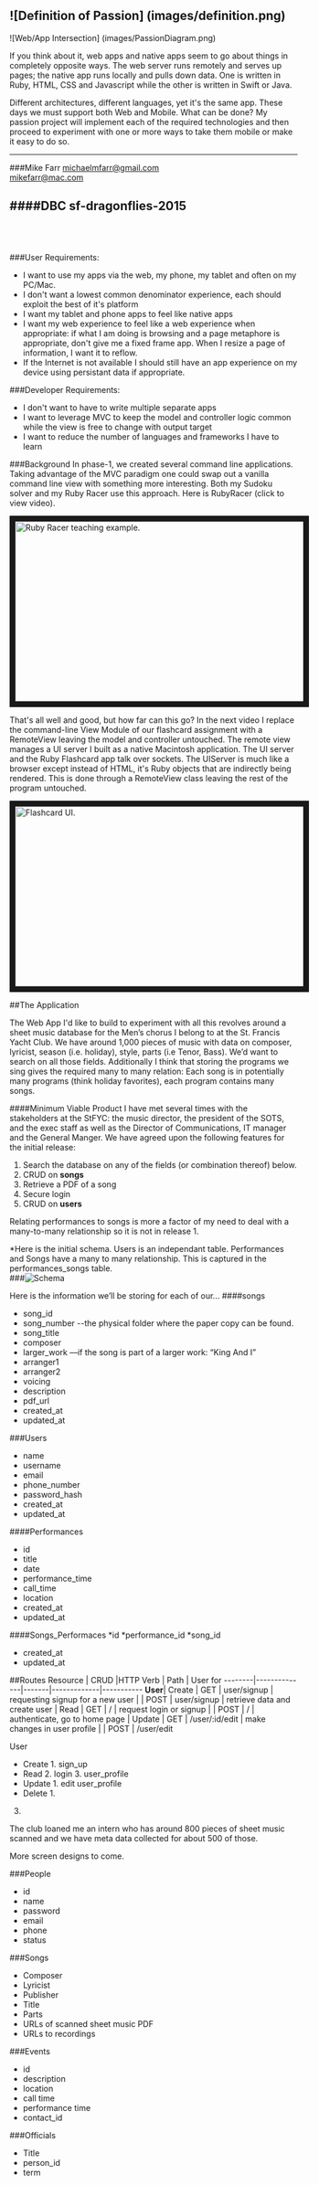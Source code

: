 ![Definition of Passion] (images/definition.png)
---

![Web/App Intersection] (images/PassionDiagram.png)

If you think about it, web apps and native apps seem to go about things in completely opposite ways.  The web server runs remotely and serves up pages; the native app runs locally and pulls down data.  One is written in Ruby, HTML, CSS and Javascript while the other is written in Swift or Java. 

Different architectures, different languages, yet it's the same app.  These days we must support both Web and Mobile. What can be done?  My passion project will implement each of the required technologies and then proceed to experiment with one or more ways to take them mobile or make it easy to do so.

---

###Mike Farr
michaelmfarr@gmail.com <br>
mikefarr@mac.com

####DBC sf-dragonflies-2015
---
<br><br><br>
###User Requirements:
* I want to use my apps via the web, my phone, my tablet and often on my PC/Mac.
* I don't want a lowest common denominator experience, each should exploit the best of it's platform
* I want my tablet and phone apps to feel like native apps
* I want my web experience to feel like a web experience when appropriate: if what I am doing is browsing and a page metaphore is appropriate, don't give me a fixed frame app.  When I resize a page of information, I want it to reflow.
* If the Internet is not available I should still have an app experience on my device using persistant data if appropriate.
 
###Developer Requirements:
* I don't want to have to write multiple separate apps
* I want to leverage MVC to keep the model and controller logic common while the view is free to change with output target
* I want to reduce the number of languages and frameworks I have to learn

###Background
In phase-1, we created several command line applications.  Taking advantage of the MVC paradigm one could swap out a vanilla command line view with something more interesting. Both my Sudoku solver and my Ruby Racer use this approach.  Here is RubyRacer (click to view video).

<a href="http://www.youtube.com/watch?feature=player_embedded&v=7eWvCm3l7pQ
" target="_blank"><img src="http://img.youtube.com/vi/7eWvCm3l7pQ/0.jpg" 
alt="Ruby Racer teaching example." width="560" height="315" border="10" /></a>

That's all well and good, but how far can this go? In the next video I replace the command-line View Module of our flashcard assignment with a RemoteView leaving the model and controller untouched.  The remote view manages a UI server I built as a native Macintosh application.  The UI server and the Ruby Flashcard app talk over sockets.  The UIServer is much like a browser except instead of HTML, it's Ruby objects that are indirectly being rendered. This is done through a RemoteView class leaving the rest of the program untouched.   
 
<a href="http://www.youtube.com/watch?feature=player_embedded&v=37ZlKUeJXfM
" target="_blank"><img src="http://img.youtube.com/vi/37ZlKUeJXfM/0.jpg" 
alt="Flashcard UI." width="560" height="315" border="10" /></a>

##The Application

The Web App I'd like to build to experiment with all this revolves around a sheet music database for the Men’s chorus I belong to at the St. Francis Yacht Club.  We have around 1,000 pieces of music with data on composer, lyricist, season (i.e. holiday), style, parts (i.e Tenor, Bass). We’d want to search on all those fields.  Additionally I think that storing the programs we sing gives the required many to many relation: Each song is in potentially many programs (think holiday favorites), each program contains many songs.  

####Minimum Viable Product
I have met several times with the stakeholders at the StFYC: the music director, the president of the SOTS, and the exec staff as well as the Director of Communications, IT manager and the General Manger.  We have agreed upon the following features for the initial release: 
<br>

1. Search the database on any of the fields (or combination thereof) below.  
2. CRUD on **songs**  
3. Retrieve a PDF of a song
4. Secure login
5. CRUD on **users**
	 
Relating performances to songs is more a factor of my need to deal with a many-to-many relationship so it is not in release 1.
	
  *Here is the initial schema. Users is an independant table.  Performances and Songs have a many to many relationship.  This is captured in the performances_songs table.
 <br>
###![Schema](schema.png)
    
Here is the information we’ll be storing for each of our...
####songs
* song_id		
* song_number		--the physical folder where the paper copy can be found.
* song_title
* composer
* larger_work		––if the song is part of a larger work: “King And I”    
* arranger1			
* arranger2
* voicing
* description
* pdf_url				
* created_at
* updated_at

###Users
* name
* username
* email 
* phone_number
* password_hash
* created_at
* updated_at

####Performances
* id
* title
* date
* performance_time
* call_time
* location
* created_at
* updated_at


####Songs_Performaces
*id
*performance_id
*song_id
* created_at
* updated_at


##Routes
Resource | CRUD        |HTTP Verb | Path     | User for 
--------|--------------|-------|-------------|-----------
**User**| Create       | GET   | user/signup | requesting signup for a new user
      	| 					   | POST  | user/signup | retrieve data and create user
      	| Read         | GET   | /           | request login or signup
      	|              | POST  | /           | authenticate, go to home page
      	| Update       | GET   | /user/:id/edit  | make changes in user profile
      	|              | POST  | /user/edit

User
* Create
		1. sign_up
* Read
		2. login
		3. user_profile
* Update
		1. edit user_profile
* Delete
		1.
3. 


The club loaned me an intern who has around 800 pieces of sheet music scanned and we have meta data collected for about 500 of those.  

More screen designs to come.

###People
* id
* name
* password
* email
* phone
* status

###Songs
* Composer
* Lyricist
* Publisher
* Title
* Parts
* URLs of scanned sheet music PDF
* URLs to recordings

###Events
* id
* description
* location
* call time
* performance time
* contact_id


###Officials
* Title
* person_id
* term



